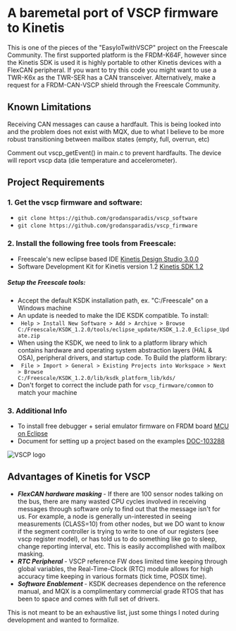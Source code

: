 <h1> A baremetal port of VSCP firmware to Kinetis </h1>
<p> This is one of the pieces of the "EasyIoTwithVSCP" project on the Freescale Community. The first supported platform is the FRDM-K64F, however since the Kinetis SDK is used it is highly portable to other Kinetis devices with a FlexCAN peripheral. If you want to try this code you might want to use a TWR-K6x as the TWR-SER has a CAN transceiver. Alternatively, make a request for a FRDM-CAN-VSCP shield through the Freescale Community. </p>

<h2> Known Limitations </h2>
<p> Receiving CAN messages can cause a hardfault. This is being looked into and the problem does not exist with MQX, due to what I believe to be more robust transitioning between mailbox states (empty, full, overrun, etc) </p>
<p>  Comment out vscp_getEvent() in main.c to prevent hardfaults. The device will report vscp data (die temperature and accelerometer). </p>


<h2> Project Requirements</h2>

<h3> 1. Get the vscp firmware and software: </h3>
<ul>
    <li><code>git clone https://github.com/grodansparadis/vscp_software</code></li>
    <li><code>git clone https://github.com/grodansparadis/vscp_firmware</code></li>
</ul>

<h3> 2. Install the following free tools from Freescale: </h3>
<ul>
    <li> Freescale's new eclipse based IDE <a href="http://www.freescale.com/webapp/sps/site/prod_summary.jsp?code=KDS_IDE">Kinetis Design Studio 3.0.0</a></li>
    <li> Software Development Kit for Kinetis version 1.2 <a href="http://www.freescale.com/webapp/sps/site/prod_summary.jsp?code=KINETIS-SDK">Kinetis SDK 1.2</a></li>
</ul>

<h5> Setup the Freescale tools: </h5>
<ul>
<li> Accept the default KSDK installation path, ex. "C:/Freescale" on a Windows machine</li>
<li> An update is needed to make the IDE KSDK compatible. To install:</li>
<li><code> Help > Install New Software > Add > Archive > Browse C:/Freescale/KSDK_1.2.0/tools/eclipse_update/KSDK_1.2.0_Eclipse_Update.zip </code></li>
<li> When using the KSDK, we need to link to a platform library which contains hardware and operating system abstraction layers (HAL & OSA), peripheral drivers, and startup code. To Build the platform library: </li>
<li><code> File > Import > General > Existing Projects into Workspace > Next > Browse
C:/Freescale/KSDK_1.2.0/lib/ksdk_platform_lib/kds/<device_name></code></li>
<li> Don't forget to correct the include path for <code>vscp_firmware/common</code> to match your machine </li>
</ul>

<h3> 3. Additional Info </h3>
<ul>
<li> To install free debugger + serial emulator firmware on FRDM board 
<a href="http://mcuoneclipse.com/2014/04/27/segger-j-link-firmware-for-opensdav2/">MCU on Eclipse</a></li>
<li>Document for setting up a project based on the examples 
<a href="https://community.freescale.com/docs/DOC-103288">DOC-103288</a></li>
</ul>

![VSCP logo](http://vscp.org/images/vscp_logo.jpg)

<h2> Advantages of Kinetis for VSCP </h2>
<ul>
<li><b><i> FlexCAN hardware masking </i></b> - If there are 100 sensor nodes talking on the bus, there are many wasted CPU cycles involved in receiving messages through software only to find out that the message isn't for us. For example, a node is generally un-interested in seeing measurements (CLASS=10) from other nodes, but we DO want to know if the segment controller is trying to write to one of our registers (see vscp register model), or has told us to do something like go to sleep, change reporting interval, etc. This is easily accomplished with mailbox masking. </li>

<li><b><i> RTC Peripheral </i></b> - VSCP reference FW does limited time keeping through global variables, the Real-Time-Clock (RTC) module allows for high accuracy time keeping in various formats (tick time, POSIX time).  </li>
<li><b><i> Software Enablement </i></b> - KSDK decreases dependence on the reference manual, and MQX is a complimentary commercial grade RTOS that has been to space and comes with full set of drivers.
</ul>

<p> This is not meant to be an exhaustive list, just some things I noted during development and wanted to formalize. </p>


